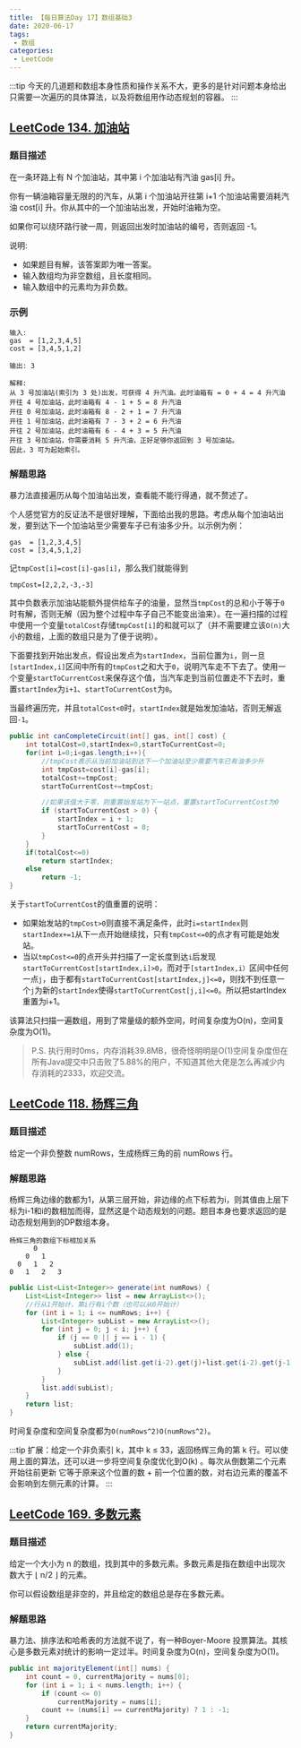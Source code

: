 ```yaml
---
title: 【每日算法Day 17】数组基础3
date: 2020-06-17
tags:
 - 数组
categories:
 - LeetCode
---
```

:::tip
今天的几道题和数组本身性质和操作关系不大，更多的是针对问题本身给出只需要一次遍历的具体算法，以及将数组用作动态规划的容器。
:::
<!-- more -->

## [LeetCode 134. 加油站](https://leetcode-cn.com/problems/gas-station)
### 题目描述
在一条环路上有 N 个加油站，其中第 i 个加油站有汽油 gas[i] 升。

你有一辆油箱容量无限的的汽车，从第 i 个加油站开往第 i+1 个加油站需要消耗汽油 cost[i] 升。你从其中的一个加油站出发，开始时油箱为空。

如果你可以绕环路行驶一周，则返回出发时加油站的编号，否则返回 -1。

说明: 

* 如果题目有解，该答案即为唯一答案。
* 输入数组均为非空数组，且长度相同。
* 输入数组中的元素均为非负数。

### 示例
```
输入: 
gas  = [1,2,3,4,5]
cost = [3,4,5,1,2]

输出: 3

解释:
从 3 号加油站(索引为 3 处)出发，可获得 4 升汽油。此时油箱有 = 0 + 4 = 4 升汽油
开往 4 号加油站，此时油箱有 4 - 1 + 5 = 8 升汽油
开往 0 号加油站，此时油箱有 8 - 2 + 1 = 7 升汽油
开往 1 号加油站，此时油箱有 7 - 3 + 2 = 6 升汽油
开往 2 号加油站，此时油箱有 6 - 4 + 3 = 5 升汽油
开往 3 号加油站，你需要消耗 5 升汽油，正好足够你返回到 3 号加油站。
因此，3 可为起始索引。
```
### 解题思路
暴力法直接遍历从每个加油站出发，查看能不能行得通，就不赘述了。

个人感觉官方的反证法不是很好理解，下面给出我的思路。考虑从每个加油站出发，要到达下一个加油站至少需要车子已有油多少升。以示例为例：
```
gas  = [1,2,3,4,5]
cost = [3,4,5,1,2]
```
记`tmpCost[i]=cost[i]-gas[i]`，那么我们就能得到
```
tmpCost=[2,2,2,-3,-3]
```
其中负数表示加油站能额外提供给车子的油量，显然当`tmpCost`的总和小于等于`0`时有解，否则无解（因为整个过程中车子自己不能变出油来）。在一遍扫描的过程中使用一个变量`totalCost`存储`tmpCost[i]`的和就可以了（并不需要建立该`O(n)`大小的数组，上面的数组只是为了便于说明）。

下面要找到开始出发点，假设出发点为`startIndex`，当前位置为`i`，则一旦`[startIndex,i]`区间中所有的`tmpCost`之和大于`0`，说明汽车走不下去了。使用一个变量`startToCurrentCost`来保存这个值，当汽车走到当前位置走不下去时，重置`startIndex`为`i+1`、`startToCurrentCost`为`0`。

当最终遍历完，并且`totalCost<0`时，`startIndex`就是始发加油站，否则无解返回`-1`。

```java
public int canCompleteCircuit(int[] gas, int[] cost) {
    int totalCost=0,startIndex=0,startToCurrentCost=0;
    for(int i=0;i<gas.length;i++){
        //tmpCost表示从当前加油站到达下一个加油站至少需要汽车已有油多少升
        int tmpCost=cost[i]-gas[i];
        totalCost+=tmpCost;
        startToCurrentCost+=tmpCost;

        //如果该值大于零，则重置始发站为下一站点，重置startToCurrentCost为0
        if (startToCurrentCost > 0) {
            startIndex = i + 1;
            startToCurrentCost = 0;
        }
    }
    if(totalCost<=0)
        return startIndex;
    else
        return -1;
}
```
关于`startToCurrentCost`的值重置的说明：
* 如果始发站的`tmpCost>0`则直接不满足条件，此时`i=startIndex`则`startIndex+=1`从下一点开始继续找，只有`tmpCost<=0`的点才有可能是始发站。
* 当以`tmpCost<=0`的点开头并扫描了一定长度到达`i`后发现`startToCurrentCost[startIndex,i]>0`，而对于`[startIndex,i）`区间中任何一点`j`，由于都有`startToCurrentCost[startIndex,j]<=0`，则找不到任意一个`j`为新的`startIndex`使得`startToCurrentCost[j,i]<=0`。所以把startIndex重置为i+1。

该算法只扫描一遍数组，用到了常量级的额外空间，时间复杂度为O(n)，空间复杂度为O(1)。

> P.S. 执行用时0ms，内存消耗39.8MB，很奇怪明明是O(1)空间复杂度但在所有Java提交中只击败了5.88%的用户，不知道其他大佬是怎么再减少内存消耗的2333，欢迎交流。

## [LeetCode 118. 杨辉三角]()

### 题目描述
给定一个非负整数 numRows，生成杨辉三角的前 numRows 行。

### 解题思路
杨辉三角边缘的数都为1，从第三层开始，非边缘的点下标若为i，则其值由上层下标为i-1和i的数相加而得，显然这是个动态规划的问题。题目本身也要求返回的是动态规划用到的DP数组本身。
```
杨辉三角的数组下标相加关系
      0
    0   1
  0   1   2
0   1   2   3
```

```java
public List<List<Integer>> generate(int numRows) {
    List<List<Integer>> list = new ArrayList<>();
    //行从1开始计，第i行有i个数（也可以从0开始计）
    for (int i = 1; i <= numRows; i++) {
        List<Integer> subList = new ArrayList<>();
        for (int j = 0; j < i; j++) {
            if (j == 0 || j == i - 1) {
                subList.add(1);
            } else {
                subList.add(list.get(i-2).get(j)+list.get(i-2).get(j-1));
            }
        }
        list.add(subList);
    }
    return list;
}
```

时间复杂度和空间复杂度都为`O(numRows^2)O(numRows^2)`。

:::tip
扩展：给定一个非负索引 k，其中 k ≤ 33，返回杨辉三角的第 k 行。可以使用上面的算法，还可以进一步将空间复杂度优化到O(k) 。每次从倒数第二个元素开始往前更新 它等于原来这个位置的数 + 前一个位置的数，对右边元素的覆盖不会影响到左侧元素的计算。
:::

## [LeetCode 169. 多数元素](https://leetcode-cn.com/problems/majority-element)

### 题目描述
给定一个大小为 n 的数组，找到其中的多数元素。多数元素是指在数组中出现次数大于 ⌊ n/2 ⌋ 的元素。

你可以假设数组是非空的，并且给定的数组总是存在多数元素。

### 解题思路
暴力法、排序法和哈希表的方法就不说了，有一种Boyer-Moore 投票算法。其核心是多数元素对统计的影响一定过半。时间复杂度为O(n)，空间复杂度为O(1)。

```java
public int majorityElement(int[] nums) {
    int count = 0, currentMajority = nums[0];
    for (int i = 1; i < nums.length; i++) {
        if (count <= 0)
            currentMajority = nums[i];
        count += (nums[i] == currentMajority) ? 1 : -1;
    }
    return currentMajority;
}
```